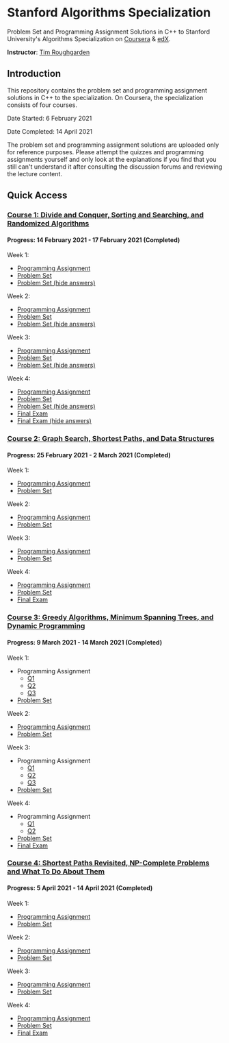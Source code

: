 # Stanford Algorithms Specialization
Problem Set and Programming Assignment Solutions in C++ to Stanford University's Algorithms Specialization on [Coursera](https://www.coursera.org/specializations/algorithms) &amp; [edX](https://www.edx.org/course/algorithms-design-and-analysis).

**Instructor**: [Tim Roughgarden](https://www.coursera.org/instructor/~768)

## Introduction
This repository contains the problem set and programming assignment solutions in C++ to the specialization. On Coursera, the specialization consists of four courses.

Date Started: 6 February 2021

Date Completed: 14 April 2021

The problem set and programming assignment solutions are uploaded only for reference purposes. Please attempt the quizzes and programming assignments yourself and only look at the explanations if you find that you still can't understand it after consulting the discussion forums and reviewing the lecture content.

## Quick Access
### [Course 1: Divide and Conquer, Sorting and Searching, and Randomized Algorithms](https://github.com/liuhh02/stanford-algorithms-specialization/tree/main/Course%201)
#### Progress: 14 February 2021 - 17 February 2021 (Completed)
Week 1:
* [Programming Assignment](https://github.com/liuhh02/stanford-algorithms-specialization/blob/main/Course%201/Week%201/assignment1.cpp)
* [Problem Set](https://github.com/liuhh02/stanford-algorithms-specialization/blob/main/Course%201/Week%201/Problem%20Set%201.png)
* [Problem Set (hide answers)](https://github.com/liuhh02/stanford-algorithms-specialization/blob/main/Course%201/Week%201/problemset1hideanswers.png)

Week 2:
* [Programming Assignment](https://github.com/liuhh02/stanford-algorithms-specialization/blob/main/Course%201/Week%202/assignment2.cpp)
* [Problem Set](https://github.com/liuhh02/stanford-algorithms-specialization/blob/main/Course%201/Week%202/Problem%20Set%202.png)
* [Problem Set (hide answers)](https://github.com/liuhh02/stanford-algorithms-specialization/blob/main/Course%201/Week%202/problemset2hideanswers.png)

Week 3:
* [Programming Assignment](https://github.com/liuhh02/stanford-algorithms-specialization/blob/main/Course%201/Week%203/assignment3.cpp)
* [Problem Set](https://github.com/liuhh02/stanford-algorithms-specialization/blob/main/Course%201/Week%203/Problem%20Set%203.png)
* [Problem Set (hide answers)](https://github.com/liuhh02/stanford-algorithms-specialization/blob/main/Course%201/Week%203/problemset3hideanswers.png)

Week 4:
* [Programming Assignment](https://github.com/liuhh02/stanford-algorithms-specialization/blob/main/Course%201/Week%204/assignment4.cpp)
* [Problem Set](https://github.com/liuhh02/stanford-algorithms-specialization/blob/main/Course%201/Week%204/Problem%20Set%204.png)
* [Problem Set (hide answers)](https://github.com/liuhh02/stanford-algorithms-specialization/blob/main/Course%201/Week%204/problemset4hideanswers.png)
* [Final Exam](https://github.com/liuhh02/stanford-algorithms-specialization/blob/main/Course%201/Week%204/Final%20Exam.png)
* [Final Exam (hide answers)](https://github.com/liuhh02/stanford-algorithms-specialization/blob/main/Course%201/Week%204/finalexamhideanswers.png)

### [Course 2: Graph Search, Shortest Paths, and Data Structures](https://github.com/liuhh02/stanford-algorithms-specialization/tree/main/Course%202)
#### Progress: 25 February 2021 - 2 March 2021 (Completed)
Week 1:
* [Programming Assignment](https://github.com/liuhh02/stanford-algorithms-specialization/blob/main/Course%202/Week%201/assignment1.cpp)
* [Problem Set](https://github.com/liuhh02/stanford-algorithms-specialization/blob/main/Course%202/Week%201/Problem%20Set%201.png)

Week 2:
* [Programming Assignment](https://github.com/liuhh02/stanford-algorithms-specialization/blob/main/Course%202/Week%202/assignment2.cpp)
* [Problem Set](https://github.com/liuhh02/stanford-algorithms-specialization/blob/main/Course%202/Week%202/Problem%20Set%202.png)

Week 3:
* [Programming Assignment](https://github.com/liuhh02/stanford-algorithms-specialization/blob/main/Course%202/Week%203/assignment3.cpp)
* [Problem Set](https://github.com/liuhh02/stanford-algorithms-specialization/blob/main/Course%202/Week%203/Problem%20Set%203.png)

Week 4:
* [Programming Assignment](https://github.com/liuhh02/stanford-algorithms-specialization/blob/main/Course%202/Week%204/assignment4.cpp)
* [Problem Set](https://github.com/liuhh02/stanford-algorithms-specialization/blob/main/Course%202/Week%204/Problem%20Set%204.png)
* [Final Exam](https://github.com/liuhh02/stanford-algorithms-specialization/blob/main/Course%202/Week%204/Final%20Exam.png)

### [Course 3: Greedy Algorithms, Minimum Spanning Trees, and Dynamic Programming](https://github.com/liuhh02/stanford-algorithms-specialization/tree/main/Course%203/Week%201)
#### Progress: 9 March 2021 - 14 March 2021 (Completed)
Week 1:
* Programming Assignment
    * [Q1](https://github.com/liuhh02/stanford-algorithms-specialization/blob/main/Course%203/Week%201/assignment1_q1.cpp)
    * [Q2](https://github.com/liuhh02/stanford-algorithms-specialization/blob/main/Course%203/Week%201/assignment1_q2.cpp)
    * [Q3](https://github.com/liuhh02/stanford-algorithms-specialization/blob/main/Course%203/Week%201/assignment1_q3.cpp)
* [Problem Set](https://github.com/liuhh02/stanford-algorithms-specialization/blob/main/Course%203/Week%201/Problem%20Set%201.png)

Week 2:
* [Programming Assignment](https://github.com/liuhh02/stanford-algorithms-specialization/blob/main/Course%203/Week%202/assignment2_q1.cpp)
* [Problem Set](https://github.com/liuhh02/stanford-algorithms-specialization/blob/main/Course%203/Week%202/Problem%20Set%202.png)

Week 3:
* Programming Assignment
    * [Q1](https://github.com/liuhh02/stanford-algorithms-specialization/blob/main/Course%203/Week%203/assignment3_q1q2.cpp)
    * [Q2](https://github.com/liuhh02/stanford-algorithms-specialization/blob/main/Course%203/Week%203/assignment3_q1q2.cpp)
    * [Q3](https://github.com/liuhh02/stanford-algorithms-specialization/blob/main/Course%203/Week%203/assignment3_q3.cpp)
* [Problem Set](https://github.com/liuhh02/stanford-algorithms-specialization/blob/main/Course%203/Week%203/Problem%20Set%203.png)

Week 4:
* Programming Assignment
    * [Q1](https://github.com/liuhh02/stanford-algorithms-specialization/blob/main/Course%203/Week%204/assignment4_q1.cpp)
    * [Q2](https://github.com/liuhh02/stanford-algorithms-specialization/blob/main/Course%203/Week%204/assignment4_q2.cpp)
* [Problem Set](https://github.com/liuhh02/stanford-algorithms-specialization/blob/main/Course%203/Week%204/Problem%20Set%204.png)
* [Final Exam](https://github.com/liuhh02/stanford-algorithms-specialization/blob/main/Course%203/Week%204/Final%20Exam.png)

### [Course 4: Shortest Paths Revisited, NP-Complete Problems and What To Do About Them](https://github.com/liuhh02/stanford-algorithms-specialization/tree/main/Course%204)
#### Progress: 5 April 2021 - 14 April 2021 (Completed)
Week 1:
* [Programming Assignment](#)
* [Problem Set](#)

Week 2:
* [Programming Assignment](#)
* [Problem Set](#)

Week 3:
* [Programming Assignment](#)
* [Problem Set](#)

Week 4:
* [Programming Assignment](#)
* [Problem Set](#)
* [Final Exam](#)
